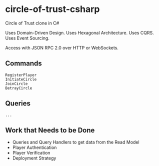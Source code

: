 # circle-of-trust-csharp
Circle of Trust clone in C#

Uses Domain-Driven Design.
Uses Hexagonal Architecture.
Uses CQRS.
Uses Event Sourcing.

Access with JSON RPC 2.0 over HTTP or WebSockets.

## Commands
```
RegisterPlayer
InitiateCircle
JoinCircle
BetrayCircle
```

## Queries
```
...
```

## Work that Needs to be Done
- Queries and Query Handlers to get data from the Read Model
- Player Authentication
- Player Verification
- Deployment Strategy
